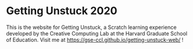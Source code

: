 # Getting Unstuck 2020

This is the website for Getting Unstuck, a Scratch learning experience developed by the Creative Computing Lab at the Harvard Graduate School of Education. Visit me at https://gse-ccl.github.io/getting-unstuck-web/ !
